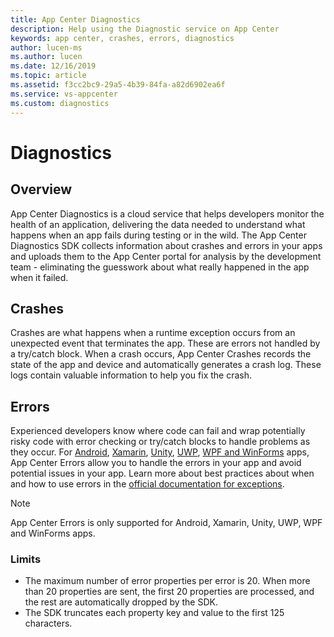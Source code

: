 ```yaml
---
title: App Center Diagnostics
description: Help using the Diagnostic service on App Center
keywords: app center, crashes, errors, diagnostics
author: lucen-ms
ms.author: lucen
ms.date: 12/16/2019
ms.topic: article
ms.assetid: f3cc2bc9-29a5-4b39-84fa-a82d6902ea6f
ms.service: vs-appcenter
ms.custom: diagnostics
---
```


# Diagnostics

## Overview

App Center Diagnostics is a cloud service that helps developers monitor the health of an application, delivering the data needed to understand what happens when an app fails during testing or in the wild. The App Center Diagnostics SDK collects information about crashes and errors in your apps and uploads them to the App Center portal for analysis by the development team - eliminating the guesswork about what really happened in the app when it failed.

## Crashes

Crashes are what happens when a runtime exception occurs from an unexpected event that terminates the app. These are errors not handled by a try/catch block.  When a crash occurs, App Center Crashes records the state of the app and device and automatically generates a crash log. These logs contain valuable information to help you fix the crash.

## Errors

Experienced developers know where code can fail and wrap potentially risky code with error checking or try/catch blocks to handle problems as they occur. For [Android](../sdk/crashes/android.md), [Xamarin](../sdk/crashes/xamarin.md), [Unity](../sdk/crashes/unity.md), [UWP](../sdk/crashes/uwp.md), [WPF and WinForms](../sdk/crashes/wpf-winforms.md) apps, App Center Errors allow you to handle the errors in your app and avoid potential issues in your app. Learn more about best practices about when and how to use errors in the [official documentation for exceptions](https://docs.microsoft.com/dotnet/csharp/programming-guide/exceptions/using-exceptions).

> [!NOTE]
> App Center Errors is only supported for Android, Xamarin, Unity, UWP, WPF and WinForms apps.

### Limits

- The maximum number of error properties per error is 20. When more than 20 properties are sent, the first 20 properties are processed, and the rest are automatically dropped by the SDK.
- The SDK truncates each property key and value to the first 125 characters.
